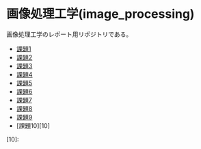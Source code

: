 # 画像処理工学(image_processing)

画像処理工学のレポート用リポジトリである。  

- [課題1][1]
- [課題2][2]
- [課題3][3]
- [課題4][4]
- [課題5][5]
- [課題6][6]
- [課題7][7]
- [課題8][8]
- [課題9][9]
- [課題10][10]

<!-- リンク集　-->
[1]:https://github.com/16ec015/Submission/blob/master/%E8%AA%B2%E9%A1%8C1.md
[2]:https://github.com/16ec015/Submission/blob/master/%E8%AA%B2%E9%A1%8C2.md
[3]:https://github.com/16ec015/Submission/blob/master/%E8%AA%B2%E9%A1%8C3.md
[4]:https://github.com/16ec015/Submission/blob/master/%E8%AA%B2%E9%A1%8C4.md
[5]:https://github.com/16ec015/Submission/blob/master/%E8%AA%B2%E9%A1%8C5.md
[6]:https://github.com/16ec015/Submission/blob/master/%E8%AA%B2%E9%A1%8C6.md
[7]:https://github.com/16ec015/Submission/blob/master/%E8%AA%B2%E9%A1%8C7.md
[8]:https://github.com/16ec015/Submission/blob/master/%E8%AA%B2%E9%A1%8C8.md
[9]:https://github.com/16ec015/Submission/blob/master/%E8%AA%B2%E9%A1%8C9.md
[10]:
